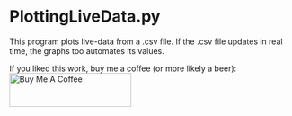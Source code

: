 # PlottingLiveData.py
This program plots live-data from a .csv file. If the .csv file updates in real time, the graphs too automates its values.

If you liked this work, buy me a coffee (or more likely a beer): 
<a href="https://www.buymeacoffee.com/johniyioke" target="_blank"><img src="https://cdn.buymeacoffee.com/buttons/v2/default-yellow.png" alt="Buy Me A Coffee" style="height: 60px !important;width: 217px !important;" ></a>
